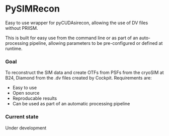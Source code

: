 # PySIMRecon

Easy to use wrapper for pyCUDAsirecon, allowing the use of DV files without PRIISM.

This is built for easy use from the command line or as part of an auto-processing pipeline, allowing parameters to be pre-configured or defined at runtime.

### Goal

To reconstruct the SIM data and create OTFs from PSFs from the cryoSIM at B24, Diamond from the .dv files created by Cockpit. Requirements are:

- Easy to use
- Open source
- Reproducable results
- Can be used as part of an automatic processing pipeline

### Current state

Under development
